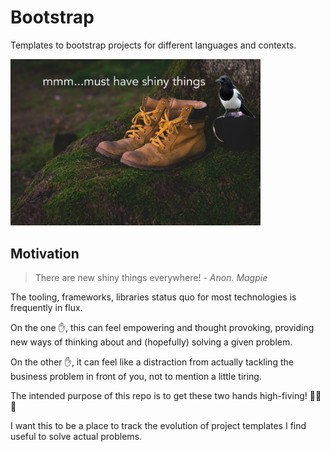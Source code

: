 # Bootstrap

Templates to bootstrap projects for different languages and contexts.

<img src="./images/bootstrap.jpg" alt="picture of a pair of walking boots and a magpie saying 'must have shiny things'" width="400"/>

## Motivation

> There are new shiny things everywhere!
> \- _Anon. Magpie_

The tooling, frameworks, libraries status quo for most technologies is frequently in flux.

On the one ✋, this can feel empowering and thought provoking, providing new ways
of thinking about and (hopefully) solving a given problem.

On the other ✋, it can feel like a distraction from actually tackling the business
problem in front of you, not to mention a little tiring.

The intended purpose of this repo is to get these two hands high-fiving! 🫸💥🫷

I want this to be a place to track the evolution of project templates I find
useful to solve actual problems.
